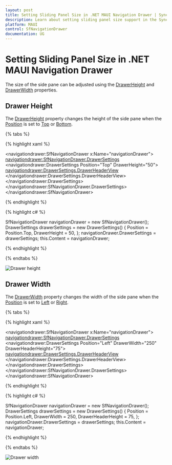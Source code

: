 ```yaml
---
layout: post
title: Setting Sliding Panel Size in .NET MAUI Navigation Drawer | Syncfusion®
description: Learn about setting sliding panel size support in the Syncfusion® .NET MAUI Navigation Drawer (SfNavigationDrawer) control and more.
platform: MAUI
control: SfNavigationDrawer
documentation: UG
---
```


# Setting Sliding Panel Size in .NET MAUI Navigation Drawer

The size of the side pane can be adjusted using the [DrawerHeight](https://help.syncfusion.com/cr/maui/Syncfusion.Maui.NavigationDrawer.DrawerSettings.html#Syncfusion_Maui_NavigationDrawer_DrawerSettings_DrawerHeight) and [DrawerWidth](https://help.syncfusion.com/cr/maui/Syncfusion.Maui.NavigationDrawer.DrawerSettings.html#Syncfusion_Maui_NavigationDrawer_DrawerSettings_DrawerWidth) properties.

## Drawer Height

The [DrawerHeight](https://help.syncfusion.com/cr/maui/Syncfusion.Maui.NavigationDrawer.DrawerSettings.html#Syncfusion_Maui_NavigationDrawer_DrawerSettings_DrawerHeight) property changes the height of the side pane when the [Position](https://help.syncfusion.com/cr/maui/Syncfusion.Maui.NavigationDrawer.DrawerSettings.html#Syncfusion_Maui_NavigationDrawer_DrawerSettings_Position) is set to [Top](https://help.syncfusion.com/cr/maui/Syncfusion.Maui.NavigationDrawer.Position.html#Syncfusion_Maui_NavigationDrawer_Position_Top) or [Bottom](https://help.syncfusion.com/cr/maui/Syncfusion.Maui.NavigationDrawer.Position.html#Syncfusion_Maui_NavigationDrawer_Position_Bottom).

{% tabs %}

{% highlight xaml %}

<navigationdrawer:SfNavigationDrawer x:Name="navigationDrawer">
    <navigationdrawer:SfNavigationDrawer.DrawerSettings>
        <navigationdrawer:DrawerSettings Position="Top"
                                         DrawerHeight="50">
            <navigationdrawer:DrawerSettings.DrawerHeaderView>
                <Label Text="This is a brief content used to demonstrate the DrawerHeight property."/>
            </navigationdrawer:DrawerSettings.DrawerHeaderView>
        </navigationdrawer:DrawerSettings>
    </navigationdrawer:SfNavigationDrawer.DrawerSettings>
</navigationdrawer:SfNavigationDrawer>
	
{% endhighlight %}	
	
{% highlight c# %} 

 SfNavigationDrawer navigationDrawer = new SfNavigationDrawer();
 DrawerSettings drawerSettings = new DrawerSettings()
 {
     Position = Position.Top,
     DrawerHeight = 50,
 };
 navigationDrawer.DrawerSettings = drawerSettings;
 this.Content = navigationDrawer;

{% endhighlight %}

{% endtabs %}

![Drawer height](Images/panel-size/navigation_drawer_pane_height.png)

## Drawer Width

The [DrawerWidth](https://help.syncfusion.com/cr/maui/Syncfusion.Maui.NavigationDrawer.DrawerSettings.html#Syncfusion_Maui_NavigationDrawer_DrawerSettings_DrawerWidth) property changes the width of the side pane when the [Position](https://help.syncfusion.com/cr/maui/Syncfusion.Maui.NavigationDrawer.DrawerSettings.html#Syncfusion_Maui_NavigationDrawer_DrawerSettings_Position) is set to [Left](https://help.syncfusion.com/cr/maui/Syncfusion.Maui.NavigationDrawer.Position.html#Syncfusion_Maui_NavigationDrawer_Position_Left) or [Right](https://help.syncfusion.com/cr/maui/Syncfusion.Maui.NavigationDrawer.Position.html#Syncfusion_Maui_NavigationDrawer_Position_Right).

{% tabs %}

{% highlight xaml %}

 <navigationdrawer:SfNavigationDrawer x:Name="navigationDrawer">
     <navigationdrawer:SfNavigationDrawer.DrawerSettings>
         <navigationdrawer:DrawerSettings Position="Left"
                                          DrawerWidth="250"
                                          DrawerHeaderHeight="75">
             <navigationdrawer:DrawerSettings.DrawerHeaderView>
                 <Label Text="This is a brief content used to demonstrate the DrawerWidth property."/>
             </navigationdrawer:DrawerSettings.DrawerHeaderView>
         </navigationdrawer:DrawerSettings>
     </navigationdrawer:SfNavigationDrawer.DrawerSettings>
 </navigationdrawer:SfNavigationDrawer>
	
{% endhighlight %}	
	
{% highlight c# %} 

SfNavigationDrawer navigationDrawer = new SfNavigationDrawer();
DrawerSettings drawerSettings = new DrawerSettings()
{
    Position = Position.Left,
    DrawerWidth = 250,
    DrawerHeaderHeight = 75,
};
navigationDrawer.DrawerSettings = drawerSettings;
this.Content = navigationDrawer;

{% endhighlight %}

{% endtabs %}

![Drawer width](Images/panel-size/navigation_drawer_pane_width.png)
